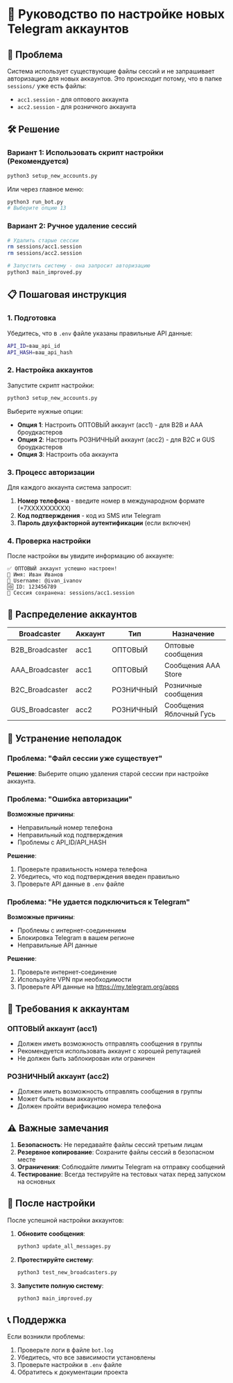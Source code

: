 # 🔐 Руководство по настройке новых Telegram аккаунтов

## 🚨 Проблема

Система использует существующие файлы сессий и не запрашивает авторизацию для новых аккаунтов. Это происходит потому, что в папке `sessions/` уже есть файлы:
- `acc1.session` - для оптового аккаунта
- `acc2.session` - для розничного аккаунта

## 🛠️ Решение

### Вариант 1: Использовать скрипт настройки (Рекомендуется)

```bash
python3 setup_new_accounts.py
```

Или через главное меню:
```bash
python3 run_bot.py
# Выберите опцию 13
```

### Вариант 2: Ручное удаление сессий

```bash
# Удалить старые сессии
rm sessions/acc1.session
rm sessions/acc2.session

# Запустить систему - она запросит авторизацию
python3 main_improved.py
```

## 📋 Пошаговая инструкция

### 1. Подготовка

Убедитесь, что в `.env` файле указаны правильные API данные:
```bash
API_ID=ваш_api_id
API_HASH=ваш_api_hash
```

### 2. Настройка аккаунтов

Запустите скрипт настройки:
```bash
python3 setup_new_accounts.py
```

Выберите нужные опции:
- **Опция 1**: Настроить ОПТОВЫЙ аккаунт (acc1) - для B2B и AAA броудкастеров
- **Опция 2**: Настроить РОЗНИЧНЫЙ аккаунт (acc2) - для B2C и GUS броудкастеров
- **Опция 3**: Настроить оба аккаунта

### 3. Процесс авторизации

Для каждого аккаунта система запросит:

1. **Номер телефона** - введите номер в международном формате (+7XXXXXXXXXX)
2. **Код подтверждения** - код из SMS или Telegram
3. **Пароль двухфакторной аутентификации** (если включен)

### 4. Проверка настройки

После настройки вы увидите информацию об аккаунте:
```
✅ ОПТОВЫЙ аккаунт успешно настроен!
👤 Имя: Иван Иванов
📱 Username: @ivan_ivanov
🆔 ID: 123456789
💾 Сессия сохранена: sessions/acc1.session
```

## 🎯 Распределение аккаунтов

| Broadcaster | Аккаунт | Тип | Назначение |
|-------------|---------|-----|------------|
| B2B_Broadcaster | acc1 | ОПТОВЫЙ | Оптовые сообщения |
| AAA_Broadcaster | acc1 | ОПТОВЫЙ | Сообщения AAA Store |
| B2C_Broadcaster | acc2 | РОЗНИЧНЫЙ | Розничные сообщения |
| GUS_Broadcaster | acc2 | РОЗНИЧНЫЙ | Сообщения Яблочный Гусь |

## 🔧 Устранение неполадок

### Проблема: "Файл сессии уже существует"

**Решение**: Выберите опцию удаления старой сессии при настройке аккаунта.

### Проблема: "Ошибка авторизации"

**Возможные причины**:
- Неправильный номер телефона
- Неправильный код подтверждения
- Проблемы с API_ID/API_HASH

**Решение**:
1. Проверьте правильность номера телефона
2. Убедитесь, что код подтверждения введен правильно
3. Проверьте API данные в `.env` файле

### Проблема: "Не удается подключиться к Telegram"

**Возможные причины**:
- Проблемы с интернет-соединением
- Блокировка Telegram в вашем регионе
- Неправильные API данные

**Решение**:
1. Проверьте интернет-соединение
2. Используйте VPN при необходимости
3. Проверьте API данные на https://my.telegram.org/apps

## 📱 Требования к аккаунтам

### ОПТОВЫЙ аккаунт (acc1)
- Должен иметь возможность отправлять сообщения в группы
- Рекомендуется использовать аккаунт с хорошей репутацией
- Не должен быть заблокирован или ограничен

### РОЗНИЧНЫЙ аккаунт (acc2)
- Должен иметь возможность отправлять сообщения в группы
- Может быть новым аккаунтом
- Должен пройти верификацию номера телефона

## ⚠️ Важные замечания

1. **Безопасность**: Не передавайте файлы сессий третьим лицам
2. **Резервное копирование**: Сохраните файлы сессий в безопасном месте
3. **Ограничения**: Соблюдайте лимиты Telegram на отправку сообщений
4. **Тестирование**: Всегда тестируйте на тестовых чатах перед запуском на основных

## 🎉 После настройки

После успешной настройки аккаунтов:

1. **Обновите сообщения**:
   ```bash
   python3 update_all_messages.py
   ```

2. **Протестируйте систему**:
   ```bash
   python3 test_new_broadcasters.py
   ```

3. **Запустите полную систему**:
   ```bash
   python3 main_improved.py
   ```

## 📞 Поддержка

Если возникли проблемы:
1. Проверьте логи в файле `bot.log`
2. Убедитесь, что все зависимости установлены
3. Проверьте настройки в `.env` файле
4. Обратитесь к документации проекта

